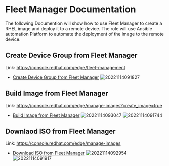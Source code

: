 # Fleet Manager Documentation 
The following Documention will show how to use Fleet Manager to create a RHEL image and deploy it to a remote device. The role will use Ansible automation Platform to automate the deployment of the image to the remote device.

## Create Device Group from Fleet Manager
Link: https://console.redhat.com/edge/fleet-management 
* [Create Device Group from Fleet Manager](create-device-group.md)
![20221114091827](https://i.imgur.com/yYo70Lp.png)

## Build Image from Fleet Manager
Link: https://console.redhat.com/edge/manage-images?create_image=true
* [Build Image from Fleet Manager](build-image.md)
![20221114093047](https://i.imgur.com/hZu76oJ.png)
![20221114091744](https://i.imgur.com/Fv3P2d1.png)

## Downlaod ISO from Fleet Manager
Link: https://console.redhat.com/edge/manage-images
* [Download ISO from Fleet Manager](download-iso.md)
![20221114092954](https://i.imgur.com/foO3TYs.png)
![20221114091917](https://i.imgur.com/KLNHXbW.png)